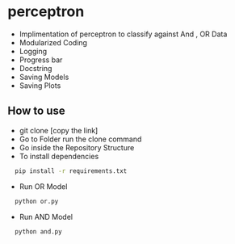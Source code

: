 # perceptron
+ Implimentation of perceptron to classify against And , OR Data
+ Modularized Coding
+ Logging
+ Progress bar
+ Docstring
+ Saving Models
+ Saving Plots

## How to use 
+ git clone [copy the link]
+ Go to Folder run the clone command
+ Go inside the Repository Structure
+ To install dependencies
```bash
  pip install -r requirements.txt
```
+ Run OR Model
```bash
  python or.py
```
+ Run AND Model
```bash
  python and.py
```